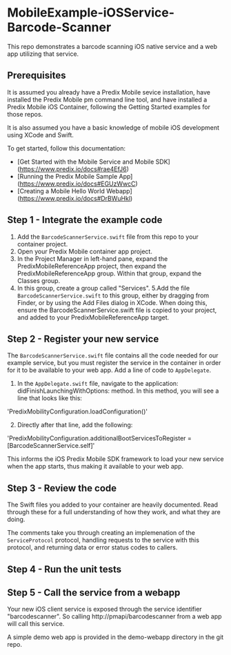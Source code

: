 # MobileExample-iOSService-Barcode-Scanner
This repo demonstrates a barcode scanning iOS native service and a web app utilizing that service.

## Prerequisites
It is assumed you already have a Predix Mobile sevice installation, have installed the Predix Mobile pm command line tool, and have installed a Predix Mobile iOS Container, following the Getting Started examples for those repos.

It is also assumed you have a basic knowledge of mobile iOS development using XCode and Swift.

To get started, follow this documentation:
* [Get Started with the Mobile Service and Mobile SDK] (https://www.predix.io/docs#rae4EfJ6) 
* [Running the Predix Mobile Sample App] (https://www.predix.io/docs#EGUzWwcC)
* [Creating a Mobile Hello World Webapp] (https://www.predix.io/docs#DrBWuHkl) 


## Step 1 - Integrate the example code

1. Add the `BarcodeScannerService.swift` file from this repo to your container project.
2. Open your Predix Mobile container app project. 
3. In the Project Manager in left-hand pane, expand the PredixMobileReferenceApp project, then expand the PredixMobileReferenceApp group. Within that group, expand the Classes group. 
4. In this group, create a group called "Services".
5.Add the file `BarcodeScannerService.swift` to this group, either by dragging from Finder, or by using the Add Files dialog in XCode. When doing this, ensure the BarcodeScannerService.swift file is copied to your project, and added to your PredixMobileReferenceApp target.

## Step 2 - Register your new service

The `BarcodeScannerService.swift` file contains all the code needed for our example service, but you must register the service in the container in order for it to be available to your web app. Add a line of code to `AppDelegate`.

1. In the `AppDelegate.swift` file, navigate to the application: didFinishLaunchingWithOptions: method. In this method, you will see a line that looks like this:

  'PredixMobilityConfiguration.loadConfiguration()'

2. Directly after that line, add the following:

  'PredixMobilityConfiguration.additionalBootServicesToRegister = [BarcodeScannerService.self]'
  
This informs the iOS Predix Mobile SDK framework to load your new service when the app starts, thus making it available to your web app.

## Step 3 - Review the code

The Swift files you added to your container are heavily documented. Read through these for a full understanding of how they work, and what they are doing.

The comments take you through creating an implemenation of the `ServiceProtocol` protocol, handling requests to the service with this protocol, and returning data or error status codes to callers.

## Step 4 - Run the unit tests

## Step 5 - Call the service from a webapp

Your new iOS client service is exposed through the service identifier "barcodescanner". So calling http://pmapi/barcodescanner from a web app will call this service.

A simple demo web app is provided in the demo-webapp directory in the git repo.
